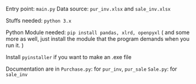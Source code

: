 Entry point: `main.py`
Data source: `pur_inv.xlsx` and `sale_inv.xlsx`

Stuffs needed:
`python 3.x`

Python Module needed:
`pip install pandas, xlrd, openpyxl` 
( and some more as well, just install the module that the program demands when you run it. )

Install `pyinstaller` if you want to make an .exe file

Documentation are in
`Purchase.py`: for `pur_inv`, `pur_sale`
`Sale.py`: for `sale_inv`

